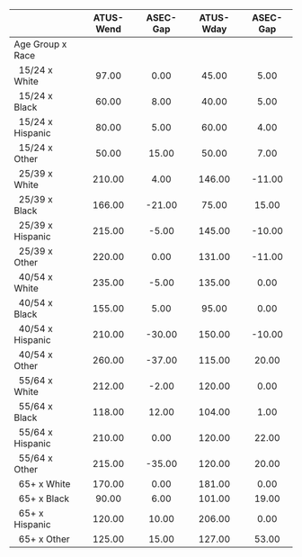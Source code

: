 
|                      |    ATUS-Wend |     ASEC-Gap |    ATUS-Wday |     ASEC-Gap |
| -------------------- | :----------: | :----------: | :----------: | :----------: |
| Age Group x Race     |              |              |              |              |
| &nbsp;&nbsp;15/24 x White |        97.00 |         0.00 |        45.00 |         5.00 |
| &nbsp;&nbsp;15/24 x Black |        60.00 |         8.00 |        40.00 |         5.00 |
| &nbsp;&nbsp;15/24 x Hispanic |        80.00 |         5.00 |        60.00 |         4.00 |
| &nbsp;&nbsp;15/24 x Other |        50.00 |        15.00 |        50.00 |         7.00 |
| &nbsp;&nbsp;25/39 x White |       210.00 |         4.00 |       146.00 |       -11.00 |
| &nbsp;&nbsp;25/39 x Black |       166.00 |       -21.00 |        75.00 |        15.00 |
| &nbsp;&nbsp;25/39 x Hispanic |       215.00 |        -5.00 |       145.00 |       -10.00 |
| &nbsp;&nbsp;25/39 x Other |       220.00 |         0.00 |       131.00 |       -11.00 |
| &nbsp;&nbsp;40/54 x White |       235.00 |        -5.00 |       135.00 |         0.00 |
| &nbsp;&nbsp;40/54 x Black |       155.00 |         5.00 |        95.00 |         0.00 |
| &nbsp;&nbsp;40/54 x Hispanic |       210.00 |       -30.00 |       150.00 |       -10.00 |
| &nbsp;&nbsp;40/54 x Other |       260.00 |       -37.00 |       115.00 |        20.00 |
| &nbsp;&nbsp;55/64 x White |       212.00 |        -2.00 |       120.00 |         0.00 |
| &nbsp;&nbsp;55/64 x Black |       118.00 |        12.00 |       104.00 |         1.00 |
| &nbsp;&nbsp;55/64 x Hispanic |       210.00 |         0.00 |       120.00 |        22.00 |
| &nbsp;&nbsp;55/64 x Other |       215.00 |       -35.00 |       120.00 |        20.00 |
| &nbsp;&nbsp;65+ x White |       170.00 |         0.00 |       181.00 |         0.00 |
| &nbsp;&nbsp;65+ x Black |        90.00 |         6.00 |       101.00 |        19.00 |
| &nbsp;&nbsp;65+ x Hispanic |       120.00 |        10.00 |       206.00 |         0.00 |
| &nbsp;&nbsp;65+ x Other |       125.00 |        15.00 |       127.00 |        53.00 |

